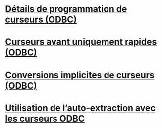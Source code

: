 # [Détails de programmation de curseurs (ODBC)](cursor-programming-details-odbc.md)
# [Curseurs avant uniquement rapides (ODBC)](fast-forward-only-cursors-odbc.md)
# [Conversions implicites de curseurs (ODBC)](implicit-cursor-conversions-odbc.md)
# [Utilisation de l’auto-extraction avec les curseurs ODBC](using-autofetch-with-odbc-cursors.md)
